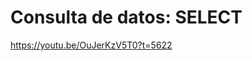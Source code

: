 <!-- Autor: Daniel Benjamin Perez Morales -->
<!-- GitHub: https://github.com/DanielPerezMoralesDev13 -->
<!-- Correo electrónico: danielperezdev@proton.me -->

# Consulta de datos: SELECT

https://youtu.be/OuJerKzV5T0?t=5622
